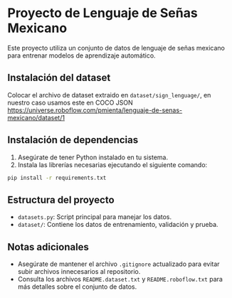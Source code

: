 # Proyecto de Lenguaje de Señas Mexicano

Este proyecto utiliza un conjunto de datos de lenguaje de señas mexicano para entrenar modelos de aprendizaje automático.

## Instalación del dataset
Colocar el archivo de dataset extraido en `dataset/sign_lenguage/`, en nuestro caso usamos este en COCO JSON
https://universe.roboflow.com/pmienta/lenguaje-de-senas-mexicano/dataset/1


## Instalación de dependencias

1. Asegúrate de tener Python instalado en tu sistema.
2. Instala las librerías necesarias ejecutando el siguiente comando:

```bash
pip install -r requirements.txt
```

## Estructura del proyecto

- `datasets.py`: Script principal para manejar los datos.
- `dataset/`: Contiene los datos de entrenamiento, validación y prueba.

## Notas adicionales

- Asegúrate de mantener el archivo `.gitignore` actualizado para evitar subir archivos innecesarios al repositorio.
- Consulta los archivos `README.dataset.txt` y `README.roboflow.txt` para más detalles sobre el conjunto de datos.
